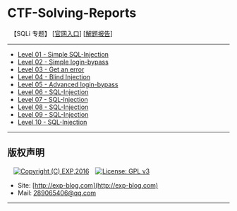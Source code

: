 # CTF-Solving-Reports
　【SQLi 专题】 [[官网入口](http://redtiger.labs.overthewire.org/)] [[解题报告](http://exp-blog.com/2019/05/25/pid-3797/)]

------

- [Level 01 - Simple SQL-Injection](https://github.com/lyy289065406/CTF-Solving-Reports/tree/master/redtigers-hackit/Level%2001%20-%20Simple%20SQL-Injection)
- [Level 02 - Simple login-bypass](https://github.com/lyy289065406/CTF-Solving-Reports/tree/master/redtigers-hackit/Level%2002%20-%20Simple%20login-bypass)
- [Level 03 - Get an error](#)
- [Level 04 - Blind Injection](#)
- [Level 05 - Advanced login-bypass](#)
- [Level 06 - SQL-Injection](#)
- [Level 07 - SQL-Injection](#)
- [Level 08 - SQL-Injection](#)
- [Level 09 - SQL-Injection](#)
- [Level 10 - SQL-Injection](#)

------

## 版权声明

　[![Copyright (C) EXP,2016](https://img.shields.io/badge/Copyright%20(C)-EXP%202016-blue.svg)](http://exp-blog.com)　[![License: GPL v3](https://img.shields.io/badge/License-GPL%20v3-blue.svg)](https://www.gnu.org/licenses/gpl-3.0)
  

- Site: [http://exp-blog.com](http://exp-blog.com) 
- Mail: <a href="mailto:289065406@qq.com?subject=[EXP's Github]%20Your%20Question%20（请写下您的疑问）&amp;body=What%20can%20I%20help%20you?%20（需要我提供什么帮助吗？）">289065406@qq.com</a>


------
